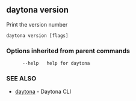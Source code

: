 ## daytona version

Print the version number

```
daytona version [flags]
```

### Options inherited from parent commands

```
      --help   help for daytona
```

### SEE ALSO

- [daytona](daytona.md) - Daytona CLI
